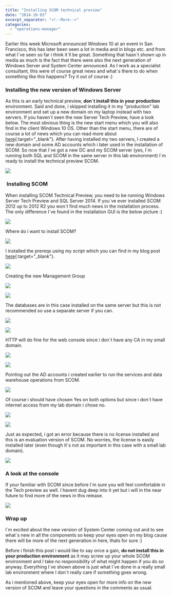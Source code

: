 ```yaml
---
title: "Installing SCOM technical preview"
date: "2014-10-03"
excerpt_separator: "<!--More-->"
categories: 
  - "operations-manager"
---
```


Earlier this week Microsoft announced Windows 10 at an event in San Francisco, this has later been seen a lot in media and in blogs etc. and from what I´ve seen so far i think it´ll be great. Something that hasn´t shown up in media as much is the fact that there were also the next generation of Windows Server and System Center announced. As I work as a specialist consultant, this were of course great news and what´s there to do when something like this happens? Try it out of course :)
<!--More-->
### Installing the new version of Windows Server

As this is an early technical preview, **don´t install this in your production** environment. Said and done, i skipped installing it in my "production" lab environment and set up a new domain on my laptop instead with two servers. If you haven´t seen the new Server Tech Preview, have a look below. The most obvious thing is the new start menu which you will also find in the client Windows 10 OS. Other than the start menu, there are of course a lot of news which you can read more about [here](http://technet.microsoft.com/en-us/library/dn765472.aspx){:target="_blank"}. After having installed my two servers, I created a new domain and some AD accounts which i later used in the installation of SCOM. So now that I´ve got a new DC and my SCOM server (yes, I´m running both SQL and SCOM in the same server in this lab environment) I´m ready to install the technical preview SCOM.

![](https://blog.orneling.se/assets/images/2014/10/15.jpg)

###  Installing SCOM

When installing SCOM Technical Preview, you need to be running Windows Server Tech Preview and SQL Server 2014. If you´ve ever installed SCOM 2012 up to 2012 R2 you won´t find much news in the installation process. The only difference I´ve found in the installation GUI is the below picture :)

![](https://blog.orneling.se/assets/images/2014/10/1.jpg)

Where do i want to install SCOM?

![](https://blog.orneling.se/assets/images/2014/10/2.jpg)

I installed the prereqs using my script which you can find in my blog post [here](http://www.viridisit.se/managing-system-center-opsmgr/let-powershell-install-scom-prerequisites/){:target="_blank"}.

![](https://blog.orneling.se/assets/images/2014/10/3.jpg)

Creating the new Management Group

![](https://blog.orneling.se/assets/images/2014/10/4.jpg)

![](https://blog.orneling.se/assets/images/2014/10/5.jpg)

The databases are in this case installed on the same server but this is not recommended so use a separate server if you can.

![](https://blog.orneling.se/assets/images/2014/10/6.jpg) 

![](https://blog.orneling.se/assets/images/2014/10/7.jpg)

HTTP will do fine for the web console since i don´t have any CA in my small domain.

![](https://blog.orneling.se/assets/images/2014/10/8.jpg) 

![](https://blog.orneling.se/assets/images/2014/10/9.jpg)

Pointing out the AD accounts i created earlier to run the services and data warehouse operations from SCOM.

![](https://blog.orneling.se/assets/images/2014/10/10.jpg)

Of course i should have chosen Yes on both options but since i don´t have internet access from my lab domain i chose no.

![](https://blog.orneling.se/assets/images/2014/10/11.jpg) 

![](https://blog.orneling.se/assets/images/2014/10/12.jpg)

Just as expected, i got an error because there is no license installed and this is an evaluation version of SCOM. No worries, the license is easily installed later (even though It´s not as important in this case with a small lab domain).

![](https://blog.orneling.se/assets/images/2014/10/13.jpg)

### A look at the console

If your familiar with SCOM since before I´m sure you will feel comfortable in the Tech preview as well. I havent dug deep into it yet but i will in the near future to find more of the news in this release.

![](https://blog.orneling.se/assets/images/2014/10/16.jpg)

### Wrap up

I´m excited about the new version of System Center coming out and to see what´s new in all the components so keep your eyes open on my blog cause there will be more of the next generation in here, thats for sure :)

Before i finish this post i would like to say once a gain, **do not install this in your production environment** as it may screw up your whole SCOM environment and I take no responsibility of what might happen if you do so anyway. Everything I´ve shown above is just what I´ve done in a really small lab environment where I don´t really care if something goes wrong.

As i mentioned above, keep your eyes open for more info on the new version of SCOM and leave your questions in the comments as usual.
